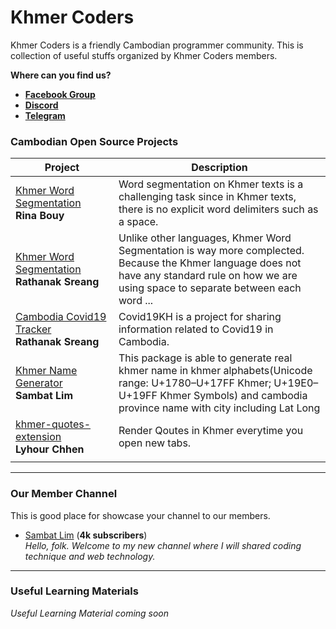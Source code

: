 # Khmer Coders

Khmer Coders is a friendly Cambodian programmer community. This is collection of useful stuffs organized by Khmer Coders members.

**Where can you find us?**
- [**Facebook Group**](https://www.facebook.com/groups/1104437376352783)
- [**Discord**](https://discordapp.com/invite/aebeNTE)
- [**Telegram**](https://t.me/KhmerCoders)

### Cambodian Open Source Projects

| Project | Description |
| --- | --- |
| [Khmer Word Segmentation](https://github.com/rinabuoy/KhmerNLP)<br/>**Rina Bouy** | Word segmentation on Khmer texts is a challenging task since in Khmer texts, there is no explicit word delimiters such as a space.
| [Khmer Word Segmentation](https://github.com/RathanakSreang/KhmerWordSegmentation)<br />**Rathanak Sreang** | Unlike other languages, Khmer Word Segmentation is way more complected. Because the Khmer language does not have any standard rule on how we are using space to separate between each word ... |
| [Cambodia Covid19 Tracker](https://github.com/RathanakSreang/cambodia-covid19-tracker)<br />**Rathanak Sreang** | Covid19KH is a project for sharing information related to Covid19 in Cambodia. |
| [Khmer Name Generator](https://github.com/sambatlim/khmer-name-generator)<br />**Sambat Lim** | This package is able to generate real khmer name in khmer alphabets(Unicode range: U+1780–U+17FF Khmer; U+19E0–U+19FF Khmer Symbols) and cambodia province name with city including Lat Long |
| [khmer-quotes-extension](https://github.com/LyhourChhen/khmer-quotes-extension)<br />**Lyhour Chhen** | Render Qoutes in Khmer everytime you open new tabs. |
| <img width=450 /> | |

----

### Our Member Channel

This is good place for showcase your channel to our members.

- [Sambat Lim](https://www.youtube.com/channel/UCs4y2CueccxT6ZmAAlZkBNQ) (**4k subscribers**)
<br />*Hello, folk. Welcome to my new channel where I will shared coding technique and web technology.*

---

### Useful Learning Materials
*Useful Learning Material coming soon*
